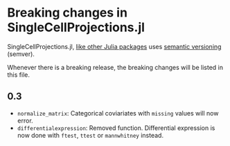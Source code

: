 # Breaking changes in SingleCellProjections.jl

SingleCellProjections.jl, [like other Julia packages](https://pkgdocs.julialang.org/v1/compatibility/) uses [semantic versioning](https://semver.org) (semver).

Whenever there is a breaking release, the breaking changes will be listed in this file.

## 0.3

* `normalize_matrix`: Categorical coviariates with `missing` values will now error.
* `differentialexpression`: Removed function. Differential expression is now done with `ftest`, `ttest` or `mannwhitney` instead.
